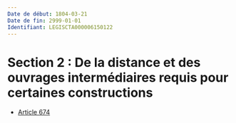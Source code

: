 ```yaml
---
Date de début: 1804-03-21
Date de fin: 2999-01-01
Identifiant: LEGISCTA000006150122
---
```


<h1>Section 2 : De la distance et des ouvrages intermédiaires requis pour certaines constructions</h1>

- [Article 674](article_674.md)
